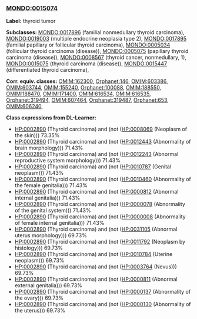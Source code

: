 
### [MONDO:0015074](http://purl.obolibrary.org/obo/MONDO_0015074)
**Label:** thyroid tumor

**Subclasses:** [MONDO:0017896](http://purl.obolibrary.org/obo/MONDO_0017896) (familial nonmedullary thyroid carcinoma), [MONDO:0019003](http://purl.obolibrary.org/obo/MONDO_0019003) (multiple endocrine neoplasia type 2), [MONDO:0017895](http://purl.obolibrary.org/obo/MONDO_0017895) (familial papillary or follicular thyroid carcinoma), [MONDO:0005034](http://purl.obolibrary.org/obo/MONDO_0005034) (follicular thyroid carcinoma (disease)), [MONDO:0005075](http://purl.obolibrary.org/obo/MONDO_0005075) (papillary thyroid carcinoma (disease)), [MONDO:0008567](http://purl.obolibrary.org/obo/MONDO_0008567) (thyroid cancer, nonmedullary, 1), [MONDO:0015075](http://purl.obolibrary.org/obo/MONDO_0015075) (thyroid carcinoma (disease)), [MONDO:0015447](http://purl.obolibrary.org/obo/MONDO_0015447) (differentiated thyroid carcinoma), 

**Corr. equiv. classes:** [OMIM:162300](http://purl.obolibrary.org/obo/OMIM_162300), [Orphanet:146](http://www.orpha.net/ORDO/Orphanet_146), [OMIM:603386](http://purl.obolibrary.org/obo/OMIM_603386), [OMIM:603744](http://purl.obolibrary.org/obo/OMIM_603744), [OMIM:155240](http://purl.obolibrary.org/obo/OMIM_155240), [Orphanet:100088](http://www.orpha.net/ORDO/Orphanet_100088), [OMIM:188550](http://purl.obolibrary.org/obo/OMIM_188550), [OMIM:188470](http://purl.obolibrary.org/obo/OMIM_188470), [OMIM:171400](http://purl.obolibrary.org/obo/OMIM_171400), [OMIM:616534](http://purl.obolibrary.org/obo/OMIM_616534), [OMIM:616535](http://purl.obolibrary.org/obo/OMIM_616535), [Orphanet:319494](http://www.orpha.net/ORDO/Orphanet_319494), [OMIM:607464](http://purl.obolibrary.org/obo/OMIM_607464), [Orphanet:319487](http://www.orpha.net/ORDO/Orphanet_319487), [Orphanet:653](http://www.orpha.net/ORDO/Orphanet_653), [OMIM:606240](http://purl.obolibrary.org/obo/OMIM_606240), 

**Class expressions from DL-Learner:**

- [HP:0002890](http://purl.obolibrary.org/obo/HP_0002890) (Thyroid carcinoma) and (not ([HP:0008069](http://purl.obolibrary.org/obo/HP_0008069) (Neoplasm of the skin))) 73.35%
- [HP:0002890](http://purl.obolibrary.org/obo/HP_0002890) (Thyroid carcinoma) and (not ([HP:0012443](http://purl.obolibrary.org/obo/HP_0012443) (Abnormality of brain morphology))) 71.43%
- [HP:0002890](http://purl.obolibrary.org/obo/HP_0002890) (Thyroid carcinoma) and (not ([HP:0012243](http://purl.obolibrary.org/obo/HP_0012243) (Abnormal reproductive system morphology))) 71.43%
- [HP:0002890](http://purl.obolibrary.org/obo/HP_0002890) (Thyroid carcinoma) and (not ([HP:0010787](http://purl.obolibrary.org/obo/HP_0010787) (Genital neoplasm))) 71.43%
- [HP:0002890](http://purl.obolibrary.org/obo/HP_0002890) (Thyroid carcinoma) and (not ([HP:0010460](http://purl.obolibrary.org/obo/HP_0010460) (Abnormality of the female genitalia))) 71.43%
- [HP:0002890](http://purl.obolibrary.org/obo/HP_0002890) (Thyroid carcinoma) and (not ([HP:0000812](http://purl.obolibrary.org/obo/HP_0000812) (Abnormal internal genitalia))) 71.43%
- [HP:0002890](http://purl.obolibrary.org/obo/HP_0002890) (Thyroid carcinoma) and (not ([HP:0000078](http://purl.obolibrary.org/obo/HP_0000078) (Abnormality of the genital system))) 71.43%
- [HP:0002890](http://purl.obolibrary.org/obo/HP_0002890) (Thyroid carcinoma) and (not ([HP:0000008](http://purl.obolibrary.org/obo/HP_0000008) (Abnormality of female internal genitalia))) 71.43%
- [HP:0002890](http://purl.obolibrary.org/obo/HP_0002890) (Thyroid carcinoma) and (not ([HP:0031105](http://purl.obolibrary.org/obo/HP_0031105) (Abnormal uterus morphology))) 69.73%
- [HP:0002890](http://purl.obolibrary.org/obo/HP_0002890) (Thyroid carcinoma) and (not ([HP:0011792](http://purl.obolibrary.org/obo/HP_0011792) (Neoplasm by histology))) 69.73%
- [HP:0002890](http://purl.obolibrary.org/obo/HP_0002890) (Thyroid carcinoma) and (not ([HP:0010784](http://purl.obolibrary.org/obo/HP_0010784) (Uterine neoplasm))) 69.73%
- [HP:0002890](http://purl.obolibrary.org/obo/HP_0002890) (Thyroid carcinoma) and (not ([HP:0003764](http://purl.obolibrary.org/obo/HP_0003764) (Nevus))) 69.73%
- [HP:0002890](http://purl.obolibrary.org/obo/HP_0002890) (Thyroid carcinoma) and (not ([HP:0000811](http://purl.obolibrary.org/obo/HP_0000811) (Abnormal external genitalia))) 69.73%
- [HP:0002890](http://purl.obolibrary.org/obo/HP_0002890) (Thyroid carcinoma) and (not ([HP:0000137](http://purl.obolibrary.org/obo/HP_0000137) (Abnormality of the ovary))) 69.73%
- [HP:0002890](http://purl.obolibrary.org/obo/HP_0002890) (Thyroid carcinoma) and (not ([HP:0000130](http://purl.obolibrary.org/obo/HP_0000130) (Abnormality of the uterus))) 69.73%


